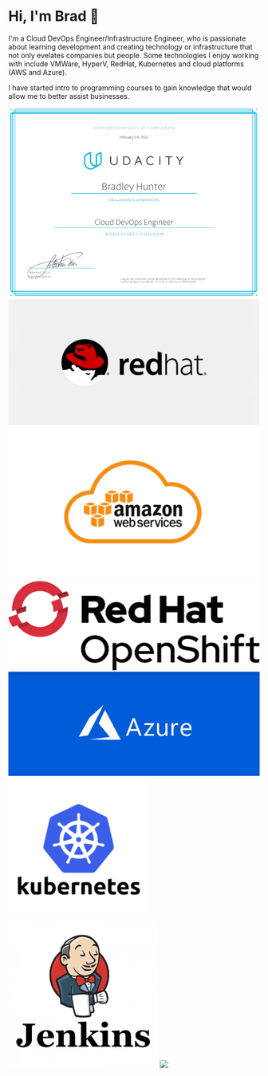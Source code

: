 # Hi, I'm Brad :wave:

I'm a Cloud DevOps Engineer/Infrastructure Engineer, who is passionate about learning development and creating technology or infrastructure that not only evelates companies but people. Some technologies I enjoy working with include VMWare, HyperV, RedHat, Kubernetes and cloud platforms (AWS and Azure). 

I have started intro to programming courses to gain knowledge that would allow me to better assist businesses.

![](Cert.png)
![](Redhat.gif)
![](aws-logo.png)
![](redhatopenshift.png)
![](Azure.png)
![](kubernetes-logo.png)
![](jenkins-logo.png)
![](docker_logo.png)
